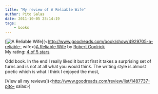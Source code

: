 ```yaml
---
title: "My review of A Reliable Wife"
author: Pito Salas
date: 2011-10-05 23:14:19
tags:
    - books
---
```



[![A Reliable
Wife](https://i0.wp.com/photo.goodreads.com/books/1267035347m/4929705.jpg?w=584)](<http://www.goodreads.com/book/show/4929705-a-reliable-
wife>)[A Reliable
Wife](<http://www.goodreads.com/book/show/4929705-a-reliable-wife>) by [Robert
Goolrick](<http://www.goodreads.com/author/show/266461.Robert_Goolrick>)  
My rating: [4 of 5 stars](<http://www.goodreads.com/review/show/211415270>)

Odd book. In the end I really liked it but at first it takes a surprising set
of turns and is not at all what you would think. The writing style is almost
poetic which is what I think I enjoyed the most,

[View all my reviews](<http://www.goodreads.com/review/list/1487737-pito-
salas>)


